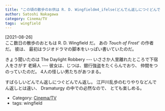 ```yaml
---
title: "この頃の散歩のお供は R. D. Wingfieldm4_ifelse(どんでん返しにつぐどんでん返し！,,, ---どんでん返しにつぐどんでん返し！)"
author: Satoshi Nakagawa
category: Cinema/TV
tags:  wingfield
---
```


[2021-08-26]  
 ここ数日の散歩のおともは R. D. Wingfield だ。
あの _Touch of Frost_' の作者だ。
彼は、
最初はラジオドラマの脚本をいっぱい書いていたのだ。

 きょう聞いたのは
The Daylight Robbery ---
いささか人里離れたところで下宿人をさがす
老婦人 ---
彼女は、じつは、銀行強盗をたくらんでおり、
仲間をつのっていたのだ。
4人の怪しい男たちがあつまる。

 すばらしいどんでん返しにつぐどんでん返し。
江戸川乱歩のむりやりなどんでん返しとは違い、
Dramaturgy の中での必然なので、
とても楽しめる。

- Category: [Cinema/TV](/categories.html#Cinema/TV)
- tags:  wingfield
